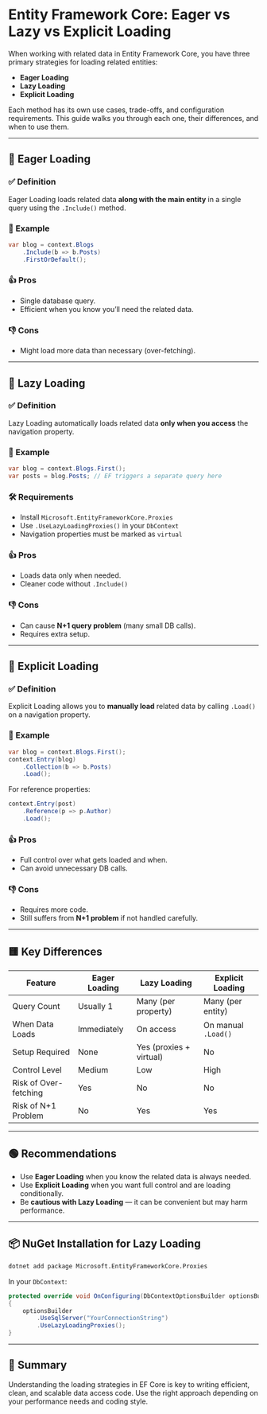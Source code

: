 # Entity Framework Core: Eager vs Lazy vs Explicit Loading

When working with related data in Entity Framework Core, you have three primary strategies for loading related entities:

- **Eager Loading**
- **Lazy Loading**
- **Explicit Loading**

Each method has its own use cases, trade-offs, and configuration requirements. This guide walks you through each one, their differences, and when to use them.

---

## 🔹 Eager Loading

### ✅ Definition
Eager Loading loads related data **along with the main entity** in a single query using the `.Include()` method.

### 🧪 Example

```csharp
var blog = context.Blogs
    .Include(b => b.Posts)
    .FirstOrDefault();
```

### 👍 Pros
- Single database query.
- Efficient when you know you’ll need the related data.

### 👎 Cons
- Might load more data than necessary (over-fetching).

---

## 🔹 Lazy Loading

### ✅ Definition
Lazy Loading automatically loads related data **only when you access** the navigation property.

### 🧪 Example

```csharp
var blog = context.Blogs.First();
var posts = blog.Posts; // EF triggers a separate query here
```

### 🛠 Requirements
- Install `Microsoft.EntityFrameworkCore.Proxies`
- Use `.UseLazyLoadingProxies()` in your `DbContext`
- Navigation properties must be marked as `virtual`

### 👍 Pros
- Loads data only when needed.
- Cleaner code without `.Include()`

### 👎 Cons
- Can cause **N+1 query problem** (many small DB calls).
- Requires extra setup.

---

## 🔹 Explicit Loading

### ✅ Definition
Explicit Loading allows you to **manually load** related data by calling `.Load()` on a navigation property.

### 🧪 Example

```csharp
var blog = context.Blogs.First();
context.Entry(blog)
    .Collection(b => b.Posts)
    .Load();
```

For reference properties:

```csharp
context.Entry(post)
    .Reference(p => p.Author)
    .Load();
```

### 👍 Pros
- Full control over what gets loaded and when.
- Can avoid unnecessary DB calls.

### 👎 Cons
- Requires more code.
- Still suffers from **N+1 problem** if not handled carefully.

---

## 🟨 Key Differences

| Feature               | Eager Loading     | Lazy Loading        | Explicit Loading      |
|----------------------|-------------------|---------------------|-----------------------|
| Query Count          | Usually 1         | Many (per property) | Many (per entity)     |
| When Data Loads      | Immediately       | On access           | On manual `.Load()`   |
| Setup Required       | None              | Yes (proxies + virtual) | No                |
| Control Level        | Medium            | Low                 | High                  |
| Risk of Over-fetching| Yes               | No                  | No                    |
| Risk of N+1 Problem  | No                | Yes                 | Yes                   |

---

## 🟢 Recommendations

- Use **Eager Loading** when you know the related data is always needed.
- Use **Explicit Loading** when you want full control and are loading conditionally.
- Be **cautious with Lazy Loading** — it can be convenient but may harm performance.

---

## 📦 NuGet Installation for Lazy Loading

```bash
dotnet add package Microsoft.EntityFrameworkCore.Proxies
```

In your `DbContext`:

```csharp
protected override void OnConfiguring(DbContextOptionsBuilder optionsBuilder)
{
    optionsBuilder
        .UseSqlServer("YourConnectionString")
        .UseLazyLoadingProxies();
}
```

---

## 📌 Summary

Understanding the loading strategies in EF Core is key to writing efficient, clean, and scalable data access code. Use the right approach depending on your performance needs and coding style.
